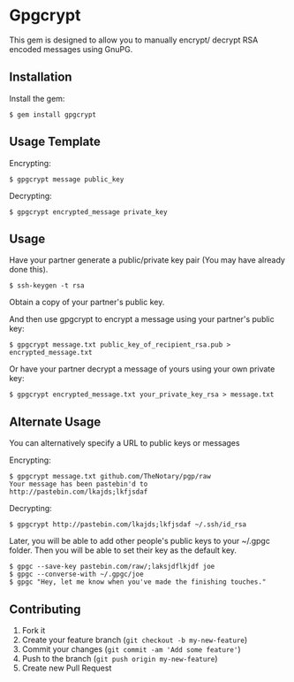 # Gpgcrypt

This gem is designed to allow you to manually encrypt/ decrypt RSA encoded messages using GnuPG.   

## Installation

Install the gem:

    $ gem install gpgcrypt

## Usage Template
Encrypting:

    $ gpgcrypt message public_key

Decrypting:

    $ gpgcrypt encrypted_message private_key

## Usage

Have your partner generate a public/private key pair (You may have already done this).  

    $ ssh-keygen -t rsa

Obtain a copy of your partner's public key.  

And then use gpgcrypt to encrypt a message using your partner's public key:

    $ gpgcrypt message.txt public_key_of_recipient_rsa.pub > encrypted_message.txt

Or have your partner decrypt a message of yours using your own private key:

    $ gpgcrypt encrypted_message.txt your_private_key_rsa > message.txt


## Alternate Usage

You can alternatively specify a URL to public keys or messages

Encrypting:

    $ gpgcrypt message.txt github.com/TheNotary/pgp/raw
    Your message has been pastebin'd to http://pastebin.com/lkajds;lkfjsdaf
    
Decrypting:

    $ gpgcrypt http://pastebin.com/lkajds;lkfjsdaf ~/.ssh/id_rsa
    


Later, you will be able to add other people's public keys to your ~/.gpgc folder.  Then you will be able to set their key as the default key.   

    $ gpgc --save-key pastebin.com/raw/;laksjdflkjdf joe
    $ gpgc --converse-with ~/.gpgc/joe
    $ gpgc "Hey, let me know when you've made the finishing touches."
    



## Contributing

1. Fork it
2. Create your feature branch (`git checkout -b my-new-feature`)
3. Commit your changes (`git commit -am 'Add some feature'`)
4. Push to the branch (`git push origin my-new-feature`)
5. Create new Pull Request
